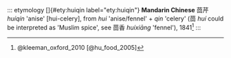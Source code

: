 ::: etymology
[]{#ety:huiqin label="ety:huiqin"} **Mandarin Chinese** 茴芹 *huíqín*
'anise' \[hui-celery\], from *hui* 'anise/fennel' + *qin* 'celery' (茴
*huí* could be interpreted as 'Muslim spice', see 茴香 *huíxiāng*
'fennel'), 1841[^1]
:::

[^1]: @kleeman_oxford_2010 [@hu_food_2005]
